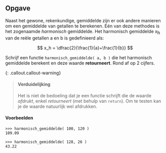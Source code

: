 ## Opgave
Naast het gewone, rekenkundige, gemiddelde zijn er ook andere manieren om een gemiddelde van getallen te berekenen. Eén van deze methodes is het zogenaamde *harmonisch* gemiddelde. Het harmonisch gemiddelde x<span style="vertical-align:sub;">h</span> van de reële getallen a en b is gedefinieerd als:

$$
    x_h = \dfrac{2}{\frac{1}{a}+\frac{1}{b}}
$$

Schrijf een functie `harmonisch_gemiddelde( a, b )` die het harmonisch gemiddelde berekent en deze waarde **retourneert**. Rond af op 2 cijfers.

{: .callout.callout-warning}
> #### Verduidelijking
> Het is niet de bedoeling dat je een functie schrijft die de waarde *afdrukt*, enkel *retourneert* (met behulp van `return`). Om te testen kan je de waarde natuurlijk wel afdrukken.

#### Voorbeelden
```
>>> harmonisch_gemiddelde( 100, 120 )
109.09
```
```
>>> harmonisch_gemiddelde( 128, 26 )
43.22
```
